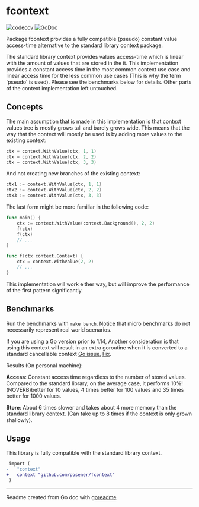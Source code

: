 # fcontext

[![codecov](https://codecov.io/gh/posener/fcontext/branch/master/graph/badge.svg)](https://codecov.io/gh/posener/fcontext)
[![GoDoc](https://img.shields.io/badge/pkg.go.dev-doc-blue)](http://pkg.go.dev/github.com/posener/fcontext)

Package fcontext provides a fully compatible (pseudo) constant
value access-time alternative to the standard library context
package.

The standard library context provides values access-time which
is linear with the amount of values that are stored in the
it. This implementation provides a constant access time in the
most common context use case and linear access time for the
less common use cases (This is why the term 'pseudo' is used).
Please see the benchmarks below for details.
Other parts of the context implementation left untouched.

## Concepts

The main assumption that is made in this implementation is that
context values tree is mostly grows tall and barely grows wide.
This means that the way that the context will mostly be used is
by adding more values to the existing context:

```go
ctx = context.WithValue(ctx, 1, 1)
ctx = context.WithValue(ctx, 2, 2)
ctx = context.WithValue(ctx, 3, 3)
```

And not creating new branches of the existing context:

```go
ctx1 := context.WithValue(ctx, 1, 1)
ctx2 := context.WithValue(ctx, 2, 2)
ctx3 := context.WithValue(ctx, 3, 3)
```

The last form might be more familiar in the following code:

```go
func main() {
	ctx := context.WithValue(context.Background(), 2, 2)
	f(ctx)
	f(ctx)
	// ...
}

func f(ctx context.Context) {
	ctx = context.WithValue(2, 2)
	// ...
}
```

This implementation will work either way, but will improve the
performance of the first pattern significantly.

## Benchmarks

Run the benchmarks with `make bench`. Notice that micro benchmarks
do not necessarily represent real world scenarios.

If you are using a Go version prior to 1.14, Another consideration
is that using this context will result in an extra goroutine when
it is converted to a standard cancellable context
[Go issue](https://github.com/golang/go/issues/28728),
[Fix](https://go-review.googlesource.com/c/go/+/196521).

Results (On personal machine):

**Access**: Constant access time regardless to the number of stored
values. Compared to the standard library, on the average case, it
performs 10%!(NOVERB)better for 10 values, 4 times better for 100 values
and 35 times better for 1000 values.

**Store**: About 6 times slower and takes about 4 more memory than
the standard library context. (Can take up to 8 times if the
context is only grown shallowly).

## Usage

This library is fully compatible with the standard library context.

```diff
 import (
-	"context"
+ 	context "github.com/posener/fcontext"
 )
```

---
Readme created from Go doc with [goreadme](https://github.com/posener/goreadme)
